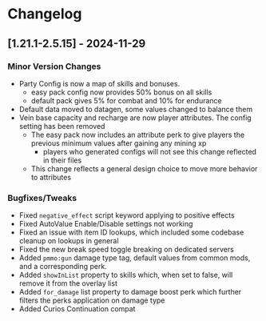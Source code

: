 # Changelog

## [1.21.1-2.5.15] - 2024-11-29
### Minor Version Changes
- Party Config is now a map of skills and bonuses.
  - easy pack config now provides 50% bonus on all skills
  - default pack gives 5% for combat and 10% for endurance
- Default data moved to datagen, some values changed to balance them
- Vein base capacity and recharge are now player attributes.  The config setting has been removed
  - The easy pack now includes an attribute perk to give players the previous minimum values after gaining any mining xp
    - players who generated configs will not see this change reflected in their files
  - This change reflects a general design choice to move more behavior to attributes
### Bugfixes/Tweaks
- Fixed `negative_effect` script keyword applying to positive effects
- Fixed AutoValue Enable/Disable settings not working
- Fixed an issue with item ID lookups, which included some codebase cleanup on lookups in general
- Fixed the new break speed toggle breaking on dedicated servers
- Added `pmmo:gun` damage type tag, default values from common mods, and a corresponding perk.
- Added `showInList` property to skills which, when set to false, will remove it from the overlay list
- Added `for_damage` list property to damage boost perk which further filters the perks application on damage type
- Added Curios Continuation compat

